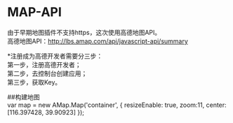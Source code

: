 # MAP-API<br/>
由于早期地图插件不支持https，这次使用高德地图API。<br/>
高德地图API：http://lbs.amap.com/api/javascript-api/summary<br/>

*注册成为高德开发者需要分三步：<br/>
第一步，注册高德开发者；<br/>
第二步，去控制台创建应用；<br/>
第三步，获取Key。<br/>

##构建地图<br/>
var map = new AMap.Map('container', {
        resizeEnable: true,
        zoom:11,
        center: [116.397428, 39.90923]
 });
